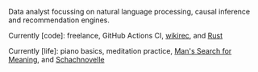 Data analyst focussing on natural language processing, causal inference and recommendation engines.

Currently [code]: freelance, GitHub Actions CI, [wikirec](https://github.com/andrewtavis/wikirec), and [Rust](https://www.rust-lang.org/)

Currently [life]: piano basics, meditation practice, [Man's Search for Meaning](https://en.wikipedia.org/wiki/Man%27s_Search_for_Meaning#:~:text=Man's%20Search%20for%20Meaning%20is,then%20immersively%20imagining%20that%20outcome.), and [Schachnovelle](https://de.wikipedia.org/wiki/Schachnovelle)
